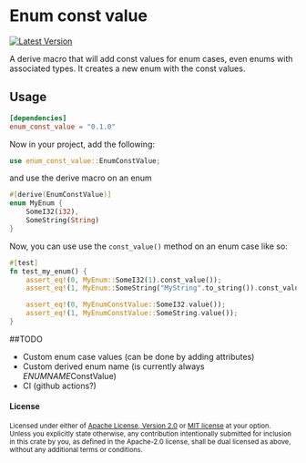 # Enum const value

[![Latest Version](https://img.shields.io/crates/v/enum_const_value.svg)](https://crates.io/crates/enum_const_value)

A derive macro that will add const values for enum cases, even enums with associated types.
It creates a new enum with the const values.

## Usage

```toml
[dependencies]
enum_const_value = "0.1.0"
```

Now in your project, add the following:

```rust
use enum_const_value::EnumConstValue;
```

and use the derive macro on an enum
```rust
#[derive(EnumConstValue)]
enum MyEnum {
    SomeI32(i32),
    SomeString(String)
}
```

Now, you can use use the `const_value()` method on an enum case like so:
```rust
#[test]
fn test_my_enum() {
    assert_eq!(0, MyEnum::SomeI32(1).const_value());
    assert_eq!(1, MyEnum::SomeString("MyString".to_string()).const_value());

    assert_eq!(0, MyEnumConstValue::SomeI32.value());
    assert_eq!(1, MyEnumConstValue::SomeString.value());
}
```

##TODO
- Custom enum case values (can be done by adding attributes)
- Custom derived enum name (is currently always $ENUMNAME$ConstValue)
- CI (github actions?)

#### License

<sup>
Licensed under either of <a href="LICENSE-APACHE">Apache License, Version
2.0</a> or <a href="LICENSE-MIT">MIT license</a> at your option.
</sup>

<br>

<sub>
Unless you explicitly state otherwise, any contribution intentionally submitted
for inclusion in this crate by you, as defined in the Apache-2.0 license, shall
be dual licensed as above, without any additional terms or conditions.
</sub>
